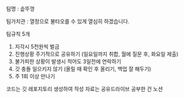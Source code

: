 팀명 : 솥뚜껑

팀가치관 : 열정으로 불타오를 수 있게 열심히 하겠습니다.

팀규칙 5개
1. 지각시 5천원씩 벌금
2. 진행상황 주기적으로 공유하기 (일요일까지 취합, 월에 질문 후, 화요일 제출)
3. 불가피한 상황이 발생시 적어도 3일전에 연락하기
4. 깃 충돌 일으키지 않기 (올릴 때 확인 후 올리기, 백업 잘 해두기)
5. 주 1회 이상 만나기

코드는 깃 레포지토리 생성하여 작성
자료는 공유드라이브
공부한 건 노션
